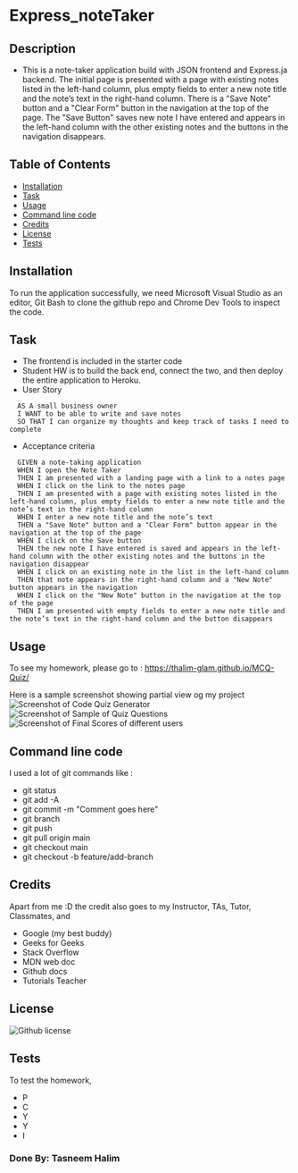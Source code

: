 # Express_noteTaker

## Description
- This is a note-taker application build with JSON frontend and Express.ja backend. The initial page is presented with a page with existing notes listed in the left-hand column, plus empty fields to enter a new note title and the note’s text in the right-hand column. There is a "Save Note" button and a "Clear Form" button in the navigation at the top of the page. The "Save Button" saves new note I have entered and appears in the left-hand column with the other existing notes and the buttons in the navigation disappears. 

## Table of Contents
  - [Installation](#installation)
  - [Task](#task)
  - [Usage](#usage)
  - [Command line code](#usage)
  - [Credits](#credits)
  - [License](#license)
  - [Tests](#tests)

## Installation

To run the application successfully, we need Microsoft Visual Studio as an editor, Git Bash to clone the github repo and Chrome Dev Tools to inspect the code.

## Task 

- The frontend is included in the starter code
- Student HW is to build the back end, connect the two, and then deploy the entire application to Heroku.
- User Story 
```
  AS A small business owner
  I WANT to be able to write and save notes
  SO THAT I can organize my thoughts and keep track of tasks I need to complete
```
- Acceptance criteria
```
  GIVEN a note-taking application
  WHEN I open the Note Taker
  THEN I am presented with a landing page with a link to a notes page
  WHEN I click on the link to the notes page
  THEN I am presented with a page with existing notes listed in the left-hand column, plus empty fields to enter a new note title and the note’s text in the right-hand column
  WHEN I enter a new note title and the note’s text
  THEN a "Save Note" button and a "Clear Form" button appear in the navigation at the top of the page
  WHEN I click on the Save button
  THEN the new note I have entered is saved and appears in the left-hand column with the other existing notes and the buttons in the navigation disappear
  WHEN I click on an existing note in the list in the left-hand column
  THEN that note appears in the right-hand column and a "New Note" button appears in the navigation
  WHEN I click on the "New Note" button in the navigation at the top of the page
  THEN I am presented with empty fields to enter a new note title and the note’s text in the right-hand column and the button disappears
```

## Usage

To see my homework, please go to : https://thalim-glam.github.io/MCQ-Quiz/

Here is a sample screenshot showing partial view og my project
![Screenshot of Code Quiz Generator](./assets/images/Screenshot_1.png)
![Screenshot of Sample of Quiz Questions](./assets/images/Screenshot_2.png)
![Screenshot of Final Scores of different users](./assets/images/Screenshot_3.png)

## Command line code

I used a lot of git commands like :
- git status
- git add -A
- git commit -m "Comment goes here"
- git branch
- git push
- git pull origin main
- git checkout main
- git checkout -b feature/add-branch

## Credits

Apart from me :D the credit also goes to my Instructor, TAs, Tutor, Classmates, and 
- Google (my best buddy)
- Geeks for Geeks
- Stack Overflow
- MDN web doc
- Github docs
- Tutorials Teacher

## License
 ![Github license](https://img.shields.io/badge/license-MIT-blue.svg) 

## Tests

To test the homework, 
  - P
  - C
  - Y
  - Y
  - I

### Done By: Tasneem Halim
